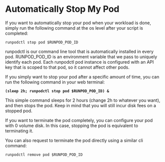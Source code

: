 # Automatically Stop My Pod

If you want to automatically stop your pod when your workload is done, simply run the following command at the os level after your script is completed:

```
runpodctl stop pod $RUNPOD_POD_ID
```

runpodctl is our command line tool that is automatically installed in every pod. RUNPOD\_POD\_ID is an environment variable that we pass to uniquely identify each pod. Each runpodctl pod instance is configured with an API key that is scoped to that pod, so it cannot affect other pods.

If you simply want to stop your pod after a specific amount of time, you can run the following command in your web terminal:

<pre><code><strong>(sleep 2h; runpodctl stop pod $RUNPOD_POD_ID) &#x26;
</strong></code></pre>

This simple command sleeps for 2 hours (change 2h to whatever you want), and then stops the pod. Keep in mind that you will still incur disk fees on a stopped pod.

If you want to terminate the pod completely, you can configure your pod with 0 volume disk. In this case, stopping the pod is equivalent to terminating it.&#x20;

You can also request to terminate the pod directly using a similar cli command:

```
runpodctl remove pod $RUNPOD_POD_ID
```
